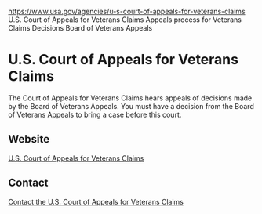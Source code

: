 

https://www.usa.gov/agencies/u-s-court-of-appeals-for-veterans-claims
U.S. Court of Appeals for Veterans Claims
Appeals process for Veterans Claims
Decisions Board of Veterans Appeals

U.S. Court of Appeals for Veterans Claims
=========================================

The Court of Appeals for Veterans Claims hears appeals of decisions made by the Board of Veterans Appeals. You must have a decision from the Board of Veterans Appeals to bring a case before this court.

Website
-------

[U.S. Court of Appeals for Veterans Claims](http://www.uscourts.cavc.gov)

Contact
-------

[Contact the U.S. Court of Appeals for Veterans Claims](http://www.uscourts.cavc.gov/contact.php)
